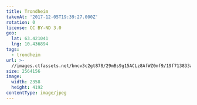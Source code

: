 ```yaml
---
title: Trondheim
takenAt: '2017-12-05T19:39:27.000Z'
rotation: 0
license: CC BY-ND 3.0
geo:
  lat: 63.421041
  lng: 10.436894
tags:
  - trondheim
url: >-
  //images.ctfassets.net/bncv3c2gt878/29mBs9g15ACLz8AfWZ0mf9/19f713833a3ff04af834c0996f52c834/trondheim_38837566522_o
size: 2564156
image:
  width: 2358
  height: 4192
contentType: image/jpeg
---
```


